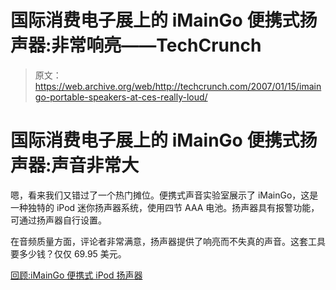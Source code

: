 # 国际消费电子展上的 iMainGo 便携式扬声器:非常响亮——TechCrunch

> 原文：<https://web.archive.org/web/http://techcrunch.com/2007/01/15/imaingo-portable-speakers-at-ces-really-loud/>

# 国际消费电子展上的 iMainGo 便携式扬声器:声音非常大

嗯，看来我们又错过了一个热门摊位。便携式声音实验室展示了 iMainGo，这是一种独特的 iPod 迷你扬声器系统，使用四节 AAA 电池。扬声器具有报警功能，可通过扬声器自行设置。

在音频质量方面，评论者非常满意，扬声器提供了响亮而不失真的声音。这套工具要多少钱？仅仅 69.95 美元。

[回顾:iMainGo 便携式 iPod 扬声器](https://web.archive.org/web/20210226235010/http://www.gearfuse.com/review-imaingo-portable-ipod-speakers/)